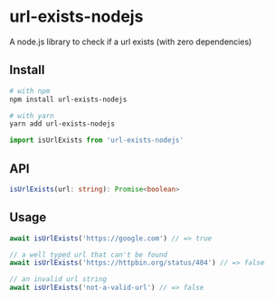 # url-exists-nodejs

A node.js library to check if a url exists (with zero dependencies)

## Install

```sh
# with npm
npm install url-exists-nodejs

# with yarn
yarn add url-exists-nodejs
```


```js
import isUrlExists from 'url-exists-nodejs'
```
## API

```ts
isUrlExists(url: string): Promise<boolean>
```

## Usage

```js
await isUrlExists('https://google.com') // => true

// a well typed url that can't be found
await isUrlExists('https://httpbin.org/status/404') // => false

// an invalid url string
await isUrlExists('not-a-valid-url') // => false
```
